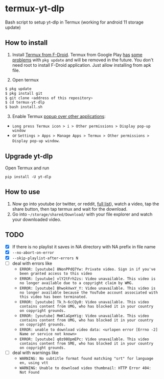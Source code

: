 # termux-yt-dlp

Bash script to setup yt-dlp in Termux (working for android 11 storage update)

## How to install

1. Install [Termux from F-Droid](https://wiki.termux.com/wiki/Installing_from_F-Droid). Termux from Google Play [has](https://github.com/termux/termux-app/issues/2067) [some](https://www.reddit.com/r/termux/comments/msn5rr/pkg_update_fails/) [problems](https://stackoverflow.com/questions/67647518/i-want-to-ask-how-to-fix-this-termux-repository/68881710#68881710) with `pkg update` and will be removed in the future. You don't need root to install F-Droid application. Just allow installing from apk file.

2. Open termux

```bash
$ pkg update
$ pkg install git
$ git clone <address of this repository>
$ cd termux-yt-dlp
$ bash install.sh
```

3. Enable Termux [popup over other applications](https://bubble.dynalogix.eu/enable-display-pop-up-windows-on-new-xiaomi-phones/):

- `Long press Termux icon > i > Other permissions > Display pop-up window`
- or `Settings > Apps > Manage Apps > Termux > Other permissions > Display pop-up window`.

## Upgrade yt-dlp

Open Termux and run

`pip install -U yt-dlp`

## How to use

1. Now go into youtube (or twitter, or reddit, [full list](https://ytdl-org.github.io/youtube-dl/supportedsites.html)), watch a video, tap the share button, then tap termux and wait for the download.
2. Go into `~/storage/shared/Download/` with your file explorer and watch your downloaded video.

## TODO

- [x] If there is no playlist it saves in NA directory with NA prefix in file name
- [x] `--no-abort-on-error`
- [x] `--skip-playlist-after-errors N`
- [ ] deal with errors like
  - `ERROR: [youtube] 8NonPPdQ7Yw: Private video. Sign in if you've been granted access to this video`
  - `ERROR: [youtube] vlY2tFrh2zs: Video unavailable. This video is no longer available due to a copyright claim by WMG.`
  - `ERROR: [youtube] BhwokVwxY_Y: Video unavailable. This video is no longer available because the YouTube account associated with this video has been terminated.`
  - `ERROR: [youtube] Tk_h-6cCQy0: Video unavailable. This video contains content from UMG, who has blocked it in your country on copyright grounds.`
  - `ERROR: [youtube] MmKlaGpmYig: Video unavailable. This video contains content from UMG, who has blocked it in your country on copyright grounds.`
  - `ERROR: unable to download video data: <urlopen error [Errno -2] Name or service not known>`
  - `ERROR: [youtube] q0z08OpmEPc: Video unavailable. This video contains content from SME, who has blocked it in your country on copyright grounds.`
- [ ] deal with warnings like
  - `WARNING: No subtitle format found matching "srt" for language en, using vtt`
  - `WARNING: Unable to download video thumbnail: HTTP Error 404: Not Found`
